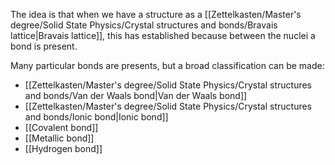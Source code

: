The idea is that when we have a structure as a [[Zettelkasten/Master's degree/Solid State Physics/Crystal structures and bonds/Bravais lattice|Bravais lattice]], this has established because between the nuclei a bond is present.

Many particular bonds are presents, but a broad classification can be made:

- [[Zettelkasten/Master's degree/Solid State Physics/Crystal structures and bonds/Van der Waals bond|Van der Waals bond]]
- [[Zettelkasten/Master's degree/Solid State Physics/Crystal structures and bonds/Ionic bond|Ionic bond]]
- [[Covalent bond]]
- [[Metallic bond]]
- [[Hydrogen bond]]
